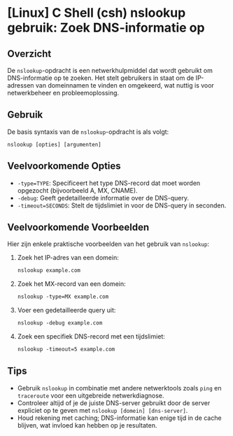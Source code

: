 # [Linux] C Shell (csh) nslookup gebruik: Zoek DNS-informatie op

## Overzicht
De `nslookup`-opdracht is een netwerkhulpmiddel dat wordt gebruikt om DNS-informatie op te zoeken. Het stelt gebruikers in staat om de IP-adressen van domeinnamen te vinden en omgekeerd, wat nuttig is voor netwerkbeheer en probleemoplossing.

## Gebruik
De basis syntaxis van de `nslookup`-opdracht is als volgt:

```
nslookup [opties] [argumenten]
```

## Veelvoorkomende Opties
- `-type=TYPE`: Specificeert het type DNS-record dat moet worden opgezocht (bijvoorbeeld A, MX, CNAME).
- `-debug`: Geeft gedetailleerde informatie over de DNS-query.
- `-timeout=SECONDS`: Stelt de tijdslimiet in voor de DNS-query in seconden.

## Veelvoorkomende Voorbeelden
Hier zijn enkele praktische voorbeelden van het gebruik van `nslookup`:

1. Zoek het IP-adres van een domein:
   ```csh
   nslookup example.com
   ```

2. Zoek het MX-record van een domein:
   ```csh
   nslookup -type=MX example.com
   ```

3. Voer een gedetailleerde query uit:
   ```csh
   nslookup -debug example.com
   ```

4. Zoek een specifiek DNS-record met een tijdslimiet:
   ```csh
   nslookup -timeout=5 example.com
   ```

## Tips
- Gebruik `nslookup` in combinatie met andere netwerktools zoals `ping` en `traceroute` voor een uitgebreide netwerkdiagnose.
- Controleer altijd of je de juiste DNS-server gebruikt door de server expliciet op te geven met `nslookup [domein] [dns-server]`.
- Houd rekening met caching; DNS-informatie kan enige tijd in de cache blijven, wat invloed kan hebben op je resultaten.